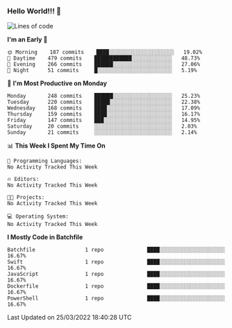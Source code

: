 ### Hello World!!! 👋

<!--
**kekotek/kekotek** is a ✨ _special_ ✨ repository because its `README.md` (this file) appears on your GitHub profile.

Here are some ideas to get you started:

- 🔭 I’m currently working on ...
- 🌱 I’m currently learning ...
- 👯 I’m looking to collaborate on ...
- 🤔 I’m looking for help with ...
- 💬 Ask me about ...
- 📫 How to reach me: ...
- 😄 Pronouns: ...
- ⚡ Fun fact: ...
-->

<!--START_SECTION:waka-->
![Lines of code](https://img.shields.io/badge/From%20Hello%20World%20I%27ve%20Written-19%20Thousand%20lines%20of%20code-blue)

**I'm an Early 🐤** 

```text
🌞 Morning    187 commits    ████░░░░░░░░░░░░░░░░░░░░░   19.02% 
🌆 Daytime    479 commits    ████████████░░░░░░░░░░░░░   48.73% 
🌃 Evening    266 commits    ██████░░░░░░░░░░░░░░░░░░░   27.06% 
🌙 Night      51 commits     █░░░░░░░░░░░░░░░░░░░░░░░░   5.19%

```
📅 **I'm Most Productive on Monday** 

```text
Monday       248 commits    ██████░░░░░░░░░░░░░░░░░░░   25.23% 
Tuesday      220 commits    █████░░░░░░░░░░░░░░░░░░░░   22.38% 
Wednesday    168 commits    ████░░░░░░░░░░░░░░░░░░░░░   17.09% 
Thursday     159 commits    ████░░░░░░░░░░░░░░░░░░░░░   16.17% 
Friday       147 commits    ███░░░░░░░░░░░░░░░░░░░░░░   14.95% 
Saturday     20 commits     ░░░░░░░░░░░░░░░░░░░░░░░░░   2.03% 
Sunday       21 commits     ░░░░░░░░░░░░░░░░░░░░░░░░░   2.14%

```


📊 **This Week I Spent My Time On** 

```text
💬 Programming Languages: 
No Activity Tracked This Week

🔥 Editors: 
No Activity Tracked This Week

🐱‍💻 Projects: 
No Activity Tracked This Week

💻 Operating System: 
No Activity Tracked This Week

```

**I Mostly Code in Batchfile** 

```text
Batchfile                1 repo              ████░░░░░░░░░░░░░░░░░░░░░   16.67% 
Swift                    1 repo              ████░░░░░░░░░░░░░░░░░░░░░   16.67% 
JavaScript               1 repo              ████░░░░░░░░░░░░░░░░░░░░░   16.67% 
Dockerfile               1 repo              ████░░░░░░░░░░░░░░░░░░░░░   16.67% 
PowerShell               1 repo              ████░░░░░░░░░░░░░░░░░░░░░   16.67%

```



 Last Updated on 25/03/2022 18:40:28 UTC
<!--END_SECTION:waka-->
